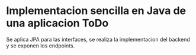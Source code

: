# Implementacion sencilla en Java de una aplicacion ToDo

Se aplica JPA para las interfaces, se realiza la implementacion del backend y se exponen los endpoints.
